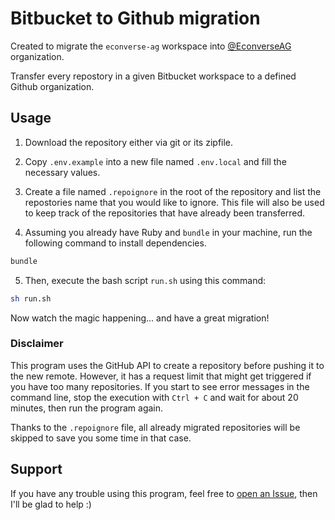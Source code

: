 # Bitbucket to Github migration

Created to migrate the `econverse-ag` workspace into [@EconverseAG](https://github.com/EconverseAG) organization.

Transfer every repostory in a given Bitbucket workspace to a defined Github organization.

## Usage

1. Download the repository either via git or its zipfile.

2. Copy `.env.example` into a new file named `.env.local` and fill the necessary values.

3. Create a file named `.repoignore` in the root of the repository and list the repostories name that you would like to ignore.
This file will also be used to keep track of the repositories that have already been transferred.

4. Assuming you already have Ruby and `bundle` in your machine, run the following command to install dependencies.
```bash
bundle
```

5. Then, execute the bash script `run.sh` using this command:
```bash
sh run.sh
```

Now watch the magic happening... and have a great migration!

### Disclaimer

This program uses the GitHub API to create a repository before pushing it to the new remote. However, it has a request limit that might get triggered if you have too many repositories.
If you start to see error messages in the command line, stop the execution with `Ctrl + C` and wait for about 20 minutes, then run the program again.

Thanks to the `.repoignore` file, all already migrated repositories will be skipped to save you some time in that case.

## Support

If you have any trouble using this program, feel free to [open an Issue](https://github.com/EduardoRodriguesF/bitbucket-to-github/issues/new), then I'll be glad to help :)
